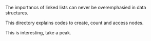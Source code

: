 The importancs of linked lists can never be overemphasied
in data structures.

This directory explains codes to create, count and access nodes.

This is interesting, take a peak. 
